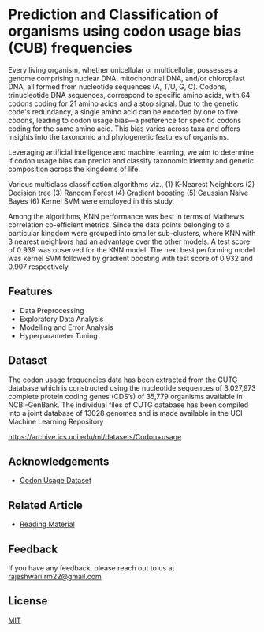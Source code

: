 # Prediction and Classification of organisms using codon usage bias (CUB) frequencies

Every living organism, whether unicellular or multicellular, possesses a genome comprising nuclear DNA, mitochondrial DNA, and/or chloroplast DNA, all formed from nucleotide sequences (A, T/U, G, C). Codons, trinucleotide DNA sequences, correspond to specific amino acids, with 64 codons coding for 21 amino acids and a stop signal. Due to the genetic code's redundancy, a single amino acid can be encoded by one to five codons, leading to codon usage bias—a preference for specific codons coding for the same amino acid. This bias varies across taxa and offers insights into the taxonomic and phylogenetic features of organisms. 

Leveraging artificial intelligence and machine learning, we aim to determine if codon usage bias can predict and classify taxonomic identity and genetic composition across the kingdoms of life.

Various multiclass classification algorithms viz., (1) K-Nearest Neighbors (2) Decision tree (3) Random Forest (4) Gradient boosting (5) Gaussian Naive Bayes (6) Kernel SVM were employed in this study.

Among the algorithms, KNN performance was best in terms of Mathew’s correlation co-efficient metrics. Since the data points belonging to a particular kingdom were grouped into smaller sub-clusters, where KNN with 3 nearest neighbors had an advantage over the other models.  A test score of 0.939 was observed for the KNN model. The next best performing model was kernel SVM followed by gradient boosting with test score of 0.932 and 0.907 respectively. 
## Features

- Data Preprocessing
- Exploratory Data Analysis
- Modelling and Error Analysis
- Hyperparameter Tuning


## Dataset

The codon usage frequencies data has been extracted from the CUTG database which is constructed using the nucleotide sequences of 3,027,973 complete protein coding genes (CDS’s) of 35,779 organisms available in NCBI-GenBank. The individual files of CUTG database has been compiled into a joint database of 13028 genomes and is made available in the UCI Machine Learning Repository

https://archive.ics.uci.edu/ml/datasets/Codon+usage
## Acknowledgements

 - [Codon Usage Dataset](https://doi.org/10.1038/s41598-023-28965-7)
 


## Related Article

 - [Reading Material](https://www.researchgate.net/publication/346432520_Codon_Usage_Bias_Levels_Predict_Taxonomic_Identity_and_Genetic_Composition)
## Feedback

If you have any feedback, please reach out to us at rajeshwari.rm22@gmail.com

## License

[MIT](https://choosealicense.com/licenses/mit/)


